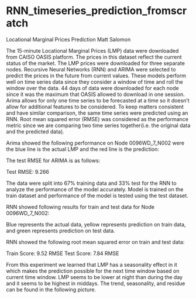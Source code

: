 # RNN_timeseries_prediction_fromscratch

Locational Marginal Prices Prediction
Matt Salomon

The 15-minute Locational Marginal Prices (LMP) data were downloaded from CAISO OASIS platform. The prices in this dataset reflect the current status of the market. The LMP prices were downloaded for three separate nodes. Recursive Neural Networks (RNN) and ARIMA were selected to predict the prices in the future from current values. These models perform well on time series data since they consider a window of time and roll the window over the data. 44 days of data were downloaded for each node since it was the maximum that OASIS allowed to download in one session. Arima allows for only one time series to be forecasted at a time so it doesn’t allow for additional features to be considered. To keep matters consistent and have similar comparison, the same time series were predicted using an RNN. Root mean squared error (RMSE) was considered as the performance metric since we are comparing two time series together(i.e. the original data and the predicted data).

 Arima showed the following performance on Node 0096WD_7_N002 were the blue line is the actual LMP and the red line is the prediction:

 
The test RMSE for ARIMA is as follows:

Test RMSE: 9.266

The data were split into 67% training data and 33% test for the RNN to analyze the performance of the model accurately. Model is trained on the train dataset and performance of the model is tested using the test dataset.

RNN showed following results for train and test data for Node 0096WD_7_N002:

 
Blue represents the actual data, yellow represents prediction on train data, and green represents prediction on test data.

RNN showed the following root mean squared error on train and test data:

Train Score: 9.52 RMSE
Test Score: 7.84 RMSE


From this experiment we learned that LMP has a seasonality effect in it which makes the prediction possible for the next time window based on current time window. LMP seems to be lower at night than during the day and it seems to be highest in middays. The trend, seasonality, and residue can be found in the following picture.

 
 
